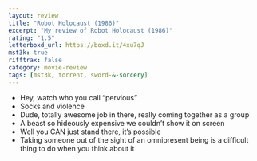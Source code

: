 ```yaml
---
layout: review
title: "Robot Holocaust (1986)"
excerpt: "My review of Robot Holocaust (1986)"
rating: "1.5"
letterboxd_url: https://boxd.it/4xu7qJ
mst3k: true
rifftrax: false
category: movie-review
tags: [mst3k, torrent, sword-&-sorcery]
---
```


- Hey, watch who you call “pervious”
- Socks and violence
- Dude, totally awesome job in there, really coming together as a group
- A beast so hideously expensive we couldn’t show it on screen
- Well you CAN just stand there, it’s possible
- Taking someone out of the sight of an omnipresent being is a difficult thing to do when you think about it

